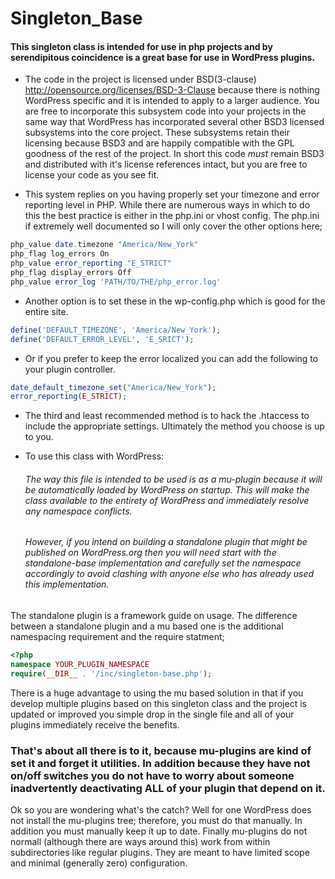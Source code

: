 # Singleton_Base

#### This singleton class is intended for use in php projects and by serendipitous coincidence is a great base for use in WordPress plugins.

- The code in the project is licensed under BSD(3-clause) http://opensource.org/licenses/BSD-3-Clause because there is nothing WordPress specific and it is intended to apply to a larger audience. You are free to incorporate this subsystem code into your projects in the same way that WordPress has incorporated several other BSD3 licensed subsystems into the core project. These subsystems retain their licensing because BSD3 and are happily compatible with the GPL goodness of the rest of the project. In short this code *must* remain BSD3 and distributed with it's license references intact, but you are free to license your code as you see fit.    

- This system replies on you having properly set your timezone and error reporting level in PHP. While there are numerous ways in which to do this the best practice is either in the php.ini or vhost config. The php.ini if extremely well documented so I will only cover the other options here;
```php
php_value date.timezone "America/New_York"
php_flag log_errors On
php_value error_reporting "E_STRICT"
php_flag display_errors Off
php_value error_log 'PATH/TO/THE/php_error.log'
```
- Another option is to set these in the wp-config.php which is good for the entire site.
```php
define('DEFAULT_TIMEZONE', 'America/New_York');
define('DEFAULT_ERROR_LEVEL', 'E_SRICT');
```
- Or if you prefer to keep the error localized you can add the following to your plugin controller.
```php
date_default_timezone_set("America/New_York");
error_reporting(E_STRICT);
```
- The third and least recommended method is to hack the .htaccess to include the appropriate settings. Ultimately the method you choose is up to you. 

- To use this class with WordPress:

    ###### The way this file is intended to be used is as a mu-plugin because it will be automatically loaded by WordPress on startup. This will make the class available to the entirety of WordPress and immediately resolve any namespace conflicts. 
    
    ###### However, if you intend on building a standalone plugin that might be published on WordPress.org then you will need start with the standalone-base implementation and carefully set the namespace accordingly to avoid clashing with anyone else who has already used this implementation. 
    
The standalone plugin is a framework guide on usage. The difference between a standalone plugin and a mu based one is the additional namespacing requirement and the require statment;
 
```php
<?php
namespace YOUR_PLUGIN_NAMESPACE
require(__DIR__ . '/inc/singleton-base.php');
```

There is a huge advantage to using the mu based solution in that if you develop multiple plugins based on this singleton class and the project is updated or improved you simple drop in the single file and all of your plugins immediately receive the benefits.

### That's about all there is to it, because mu-plugins are kind of set it and forget it utilities. In addition because they have not on/off switches you do not have to worry about someone inadvertently deactivating ALL of your plugin that depend on it.
 
 Ok so you are wondering what's the catch? Well for one WordPress does not install the mu-plugins tree; therefore, you must do that manually. In addition you must manually keep it up to date. Finally mu-plugins do not normall (although there are ways around this) work from within subdirectories like regular plugins. They are meant to have limited scope and minimal (generally zero) configuration.